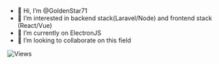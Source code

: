 - 👋 Hi, I’m @GoldenStar71
- 👀 I’m interested in backend stack(Laravel/Node) and frontend stack (React/Vue)
- 🌱 I’m currently on ElectronJS
- 💞️ I’m looking to collaborate on this field


![Views](https://komarev.com/ghpvc/?username=GoldenStar71&label=Views&color=green&style=flat)

<!---
GoldenStar71/GoldenStar71 is a ✨ special ✨ repository because its `README.md` (this file) appears on your GitHub profile.
You can click the Preview link to take a look at your changes.
--->
